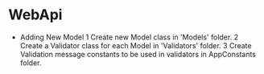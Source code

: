 # WebApi

* Adding New Model
1 Create new Model class in 'Models' folder.
2 Create a Validator class for each Model in 'Validators' folder.
3 Create Validation message constants to be used in validators in AppConstants folder.